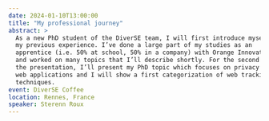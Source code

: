 ```yaml
---
date: 2024-01-10T13:00:00
title: "My professional journey"
abstract: >
  As a new PhD student of the DiverSE team, I will first introduce myself and
  my previous experience. I’ve done a large part of my studies as an
  apprentice (i.e. 50% at school, 50% in a company) with Orange Innovation,
  and worked on many topics that I’ll describe shortly. For the second part of
  the presentation, I’ll present my PhD topic which focuses on privacy bug in
  web applications and I will show a first categorization of web tracking
  techniques.
event: DiverSE Coffee
location: Rennes, France
speaker: Sterenn Roux
---
```

